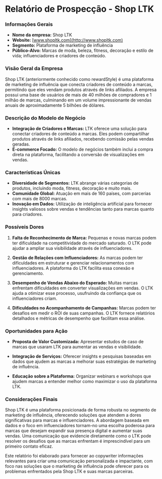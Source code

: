 # Relatório de Prospecção - Shop LTK

### Informações Gerais
- **Nome da empresa:** Shop LTK
- **Website:** [www.shopltk.com](http://www.shopltk.com)
- **Segmento:** Plataforma de marketing de influência
- **Público-Alvo:** Marcas de moda, beleza, fitness, decoração e estilo de vida; influenciadores e criadores de conteúdo.

### Visão Geral da Empresa
Shop LTK (anteriormente conhecido como rewardStyle) é uma plataforma de marketing de influência que conecta criadores de conteúdo a marcas, permitindo que eles vendam produtos através de links afiliados. A empresa possui uma base de usuários de mais de 40 milhões de compradores e 1 milhão de marcas, culminando em um volume impressionante de vendas anuais de aproximadamente 5 bilhões de dólares.

### Descrição do Modelo de Negócio
- **Integração de Criadores e Marcas:** LTK oferece uma solução para conectar criadores de conteúdo a marcas. Eles podem compartilhar produtos através de links afiliados, recebendo comissão pelas vendas geradas.
- **E-commerce Focado:** O modelo de negócios também inclui a compra direta na plataforma, facilitando a conversão de visualizações em vendas.

### Características Únicas
- **Diversidade de Segmentos:** LTK abrange várias categorias de produtos, incluindo moda, fitness, decoração e muito mais.
- **Comunidade Global:** Atuação em mais de 160 países, com parcerias com mais de 8000 marcas.
- **Inovação em Dados:** Utilização de inteligência artificial para fornecer insights valiosos sobre vendas e tendências tanto para marcas quanto para criadores.

### Possíveis Dores
1. **Falta de Reconhecimento de Marca:** Pequenas e novas marcas podem ter dificuldade na competitividade do mercado saturado. O LTK pode ajudar a ampliar sua visibilidade através de influenciadores.
   
2. **Gestão de Relações com Influenciadores:** As marcas podem ter dificuldades em estruturar e gerenciar relacionamentos com influenciadores. A plataforma do LTK facilita essa conexão e gerenciamento.

3. **Desempenho de Vendas Abaixo do Esperado:** Muitas marcas enfrentam dificuldades em converter visualizações em vendas. O LTK ajuda a otimizar esse processo, usufruindo da confiança que os influenciadores criam.

4. **Dificuldades no Acompanhamento de Campanhas:** Marcas podem ter desafios em medir o ROI de suas campanhas. O LTK fornece relatórios detalhados e métricas de desempenho que facilitam essa análise.

### Oportunidades para Ação
- **Proposta de Valor Customizada:** Apresentar estudos de caso de marcas que usaram LTK para aumentar as vendas e visibilidade.
  
- **Integração de Serviços:** Oferecer insights e pesquisas baseadas em dados que ajudem as marcas a melhorar suas estratégias de marketing de influência.

- **Educação sobre a Plataforma:** Organizar webinars e workshops que ajudem marcas a entender melhor como maximizar o uso da plataforma LTK.

### Considerações Finais
Shop LTK é uma plataforma posicionada de forma robusta no segmento de marketing de influência, oferecendo soluções que atendem a dores significativas para marcas e influenciadores. A abordagem baseada em dados e o foco em influenciadores tornam-no uma escolha poderosa para marcas que desejam expandir sua presença digital e aumentar suas vendas. Uma comunicação que evidencie diretamente como o LTK pode resolver os desafios que as marcas enfrentam é imprescindível para um primeiro contato eficaz. 

Este relatório foi elaborado para fornecer ao copywriter informações relevantes para criar uma comunicação personalizada e impactante, com foco nas soluções que o marketing de influência pode oferecer para os problemas enfrentados pela Shop LTK e suas marcas parceiras.